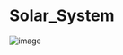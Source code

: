 # Solar_System

![image](https://user-images.githubusercontent.com/126249637/236688422-8647be24-8e82-4814-b278-6cbd3791c11f.png)

